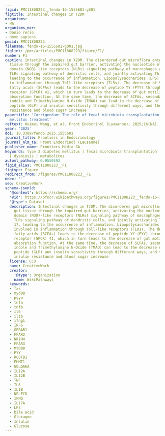 ```yaml
---
figid: PMC11808223__fendo-16-1555601-g001
figtitle: Intestinal changes in T2DM
organisms:
- NA
organisms_ner:
- Danio rerio
- Homo sapiens
pmcid: PMC11808223
filename: fendo-16-1555601-g001.jpg
figlink: /pmc/articles/PMC11808223/figure/F1/
number: F1
caption: Intestinal changes in T2DM. The disordered gut microflora enters the gut
  tissue through the impaired gut barrier, activating the nucleotide oligomerization
  domain (NOD)-like receptors (NLRs) signaling pathway of macrophages and the MyD88-dependent
  TLRs signaling pathway of dendritic cells, and jointly activating Th 1 and Th 17,
  leading to the occurrence of inflammation. Lipopolysaccharides (LPS) is also involved
  in inflammation through Toll-like receptors (TLRs). The decrease of Short-chain
  fatty acids (SCFAs) leads to the decrease of peptide YY (PYY) through G protein-coupled
  receptor (GPCR) 41, which in turn leads to the decrease of gut motility and nutrient
  absorption function. At the same time, the decrease of SCFAs, secondary bile acids,
  indole and Trimethylamine N-Oxide (TMAO) can lead to the decrease of glucagon-like
  peptide (GLP) and insulin sensitivity through different ways, and then lead to insulin
  resistance and blood sugar increase
papertitle: 'Corrigendum: The role of fecal microbiota transplantation in type 2 diabetes
  mellitus treatment'
reftext: Huimei Wang, et al. Front Endocrinol (Lausanne). 2025;16(NA).
year: '2025'
doi: 10.3389/fendo.2025.1555601
journal_title: Frontiers in Endocrinology
journal_nlm_ta: Front Endocrinol (Lausanne)
publisher_name: Frontiers Media SA
keywords: type 2 diabetes mellitus | fecal microbiota transplantation | gut microbiota
  | dysbiosis | metabolites
automl_pathway: 0.9550592
figid_alias: PMC11808223__F1
figtype: Figure
redirect_from: /figures/PMC11808223__F1
ndex: ''
seo: CreativeWork
schema-jsonld:
  '@context': https://schema.org/
  '@id': https://pfocr.wikipathways.org/figures/PMC11808223__fendo-16-1555601-g001.html
  '@type': Dataset
  description: Intestinal changes in T2DM. The disordered gut microflora enters the
    gut tissue through the impaired gut barrier, activating the nucleotide oligomerization
    domain (NOD)-like receptors (NLRs) signaling pathway of macrophages and the MyD88-dependent
    TLRs signaling pathway of dendritic cells, and jointly activating Th 1 and Th
    17, leading to the occurrence of inflammation. Lipopolysaccharides (LPS) is also
    involved in inflammation through Toll-like receptors (TLRs). The decrease of Short-chain
    fatty acids (SCFAs) leads to the decrease of peptide YY (PYY) through G protein-coupled
    receptor (GPCR) 41, which in turn leads to the decrease of gut motility and nutrient
    absorption function. At the same time, the decrease of SCFAs, secondary bile acids,
    indole and Trimethylamine N-Oxide (TMAO) can lead to the decrease of glucagon-like
    peptide (GLP) and insulin sensitivity through different ways, and then lead to
    insulin resistance and blood sugar increase
  license: CC0
  name: CreativeWork
  creator:
    '@type': Organization
    name: WikiPathways
  keywords:
  - fxr
  - myd88
  - pyya
  - tnfa
  - tnfb
  - il6
  - il1b
  - ifng1
  - IRF6
  - GPBAR1
  - FFAR2
  - NR1H4
  - FFAR3
  - MYD88
  - PYY
  - RCBTB1
  - EHMT1
  - GOLGA6A
  - IL12A
  - IL12B
  - TNF
  - IL6
  - IL1B
  - NELFCD
  - IFNG
  - IL17A
  - LPS
  - bile acid
  - Glucagon
  - Insulin
  - Glucose
---
```

